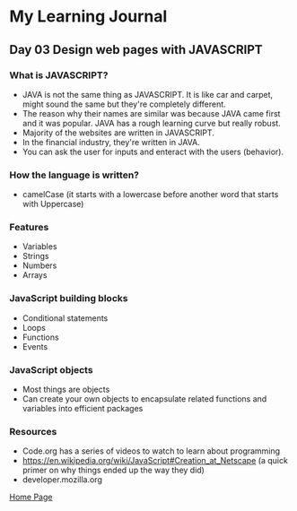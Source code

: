 # My Learning Journal

## Day 03 Design web pages with JAVASCRIPT
### What is JAVASCRIPT?
- JAVA is not the same thing as JAVASCRIPT. It is like car and carpet, might sound the same but they're completely different.
- The reason why their names are similar was because JAVA came first and it was popular. JAVA has a rough learning curve but really robust. 
- Majority of the websites are written in JAVASCRIPT.
- In the financial industry, they're written in JAVA. 
- You can ask the user for inputs and enteract with the users (behavior).

### How the language is written?
- camelCase (it starts with a lowercase before another word that starts with Uppercase)

### Features
- Variables
- Strings
- Numbers
- Arrays

### JavaScript building blocks
- Conditional statements
- Loops
- Functions
- Events

### JavaScript objects
- Most things are objects
- Can create your own objects to encapsulate related functions and variables into efficient packages

### Resources
- Code.org has a series of videos to watch to learn about programming
- https://en.wikipedia.org/wiki/JavaScript#Creation_at_Netscape (a quick primer on why things ended up the way they did)
- developer.mozilla.org 
  

  
[Home Page](https://kenney-yang.github.io/reading-notes/)



